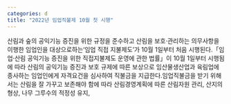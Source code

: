 ```yaml
---
categories: d
title: "2022년 임업직불제 10월 첫 시행"
---
```

산림과 숲의 공익기능 증진을 위한 규정을 준수하고 산림을 보호·관리하는 의무사항을 이행한 임업인을 대상으로하는‘임업 직접 지불제도’가 10월 1일부터 처음 시행된다.「임업·산림 공익기능 증진을 위한 직접지불제도 운영에 관한 법률」이 10월 1일부터 시행됨에 따라 산림의 공익기능 증진과 보호 규제에 따른 보상으로 임산물생산업과 육림업에 종사하는 임업인에게 자격요건을 심사하여 직불금을 지급한다.임업직불금을 받기 위해서는 산림을 잘 가꾸고 보존해야 함에 따라 산림경영계획에 따른 산림자원 관리, 산지의 형상, 나무 그루수의 적정성 유지,